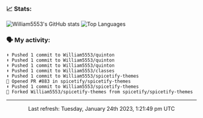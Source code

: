 ### 📈 Stats:
![William5553's GitHub stats](https://github-readme-stats.vercel.app/api?username=william5553&show_icons=true&theme=dark&include_all_commits=true&count_private=true&hide_border=true)
![Top Languages](https://github-readme-stats.vercel.app/api/top-langs/?username=william5553&langs_count=10&layout=compact&theme=dark&include_all_commits=true&count_private=true&hide_border=true)

### 🗣 My activity:
```
⬆️ Pushed 1 commit to William5553/quinton
⬆️ Pushed 1 commit to William5553/quinton
⬆️ Pushed 1 commit to William5553/quinton
⬆️ Pushed 1 commit to William5553/classes
⬆️ Pushed 1 commit to William5553/spicetify-themes
💪 Opened PR #883 in spicetify/spicetify-themes
⬆️ Pushed 1 commit to William5553/spicetify-themes
🍴 Forked William5553/spicetify-themes from spicetify/spicetify-themes
```

------------
<p align="center">Last refresh: Tuesday, January 24th 2023, 1:21:49 pm UTC</p>
